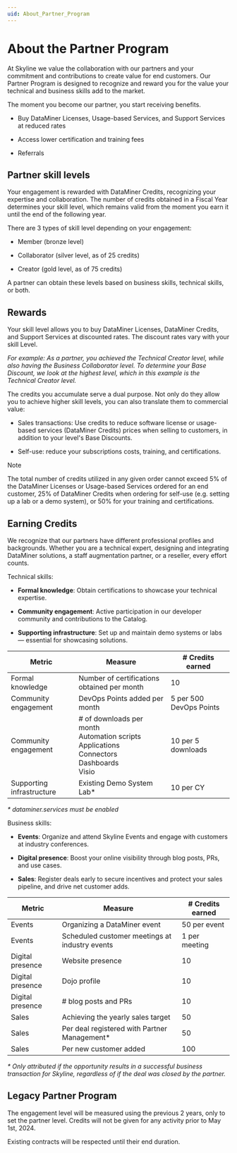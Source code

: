 ```yaml
---
uid: About_Partner_Program
---
```


# About the Partner Program

At Skyline we value the collaboration with our partners and your commitment and contributions to create value for end customers. Our Partner Program is designed to recognize and reward you for the value your technical and business skills add to the market.

The moment you become our partner, you start receiving benefits.  

- Buy DataMiner Licenses, Usage-based Services, and Support Services at reduced rates

- Access lower certification and training fees

- Referrals

## Partner skill levels

Your engagement is rewarded with DataMiner Credits, recognizing your expertise and collaboration. The number of credits obtained in a Fiscal Year determines your skill level, which remains valid from the moment you earn it until the end of the following year.

There are 3 types of skill level depending on your engagement:

- Member (bronze level)

- Collaborator (silver level, as of 25 credits)

- Creator (gold level, as of 75 credits)

A partner can obtain these levels based on business skills, technical skills, or both.

## Rewards

Your skill level allows you to buy DataMiner Licenses, DataMiner Credits, and Support Services at discounted rates. The discount rates vary with your skill Level.

*For example: As a partner, you achieved the Technical Creator level, while also having the Business Collaborator level. To determine your Base Discount, we look at the highest level, which in this example is the Technical Creator level.*

The credits you accumulate serve a dual purpose. Not only do they allow you to achieve higher skill levels, you can also translate them to commercial value:

- Sales transactions: Use credits to reduce software license or usage-based services (DataMiner Credits) prices when selling to customers, in addition to your level's Base Discounts.

- Self-use: reduce your subscriptions costs, training, and certifications.

> [!NOTE]
> The total number of credits utilized in any given order cannot exceed 5% of the DataMiner Licenses or Usage-based Services ordered for an end customer, 25% of DataMiner Credits when ordering for self-use (e.g. setting up a lab or a demo system), or 50% for your training and certifications.

## Earning Credits  

We recognize that our partners have different professional profiles and backgrounds. Whether you are a technical expert, designing and integrating DataMiner solutions, a staff augmentation partner, or a reseller, every effort counts.

Technical skills:

- **Formal knowledge**: Obtain certifications to showcase your technical expertise.

- **Community engagement**: Active participation in our developer community and contributions to the Catalog.

- **Supporting infrastructure**: Set up and maintain demo systems or labs — essential for showcasing solutions.

| Metric | Measure | # Credits earned |
|--|--|--|
| Formal knowledge | Number of certifications obtained per month | 10 |
| Community engagement | DevOps Points added per month | 5 per 500 DevOps Points |
| Community engagement | # of downloads per month<br>Automation scripts<br>Applications<br>Connectors<br>Dashboards<br>Visio | 10 per 5 downloads |
| Supporting infrastructure | Existing Demo System Lab* | 10 per CY |

*\* dataminer.services must be enabled*

Business skills:

- **Events**: Organize and attend Skyline Events and engage with customers at industry conferences.

- **Digital presence**: Boost your online visibility through blog posts, PRs, and use cases.

- **Sales**: Register deals early to secure incentives and protect your sales pipeline, and drive net customer adds.

| Metric | Measure | # Credits earned |
|--|--|--|
| Events | Organizing a DataMiner event | 50 per event |
| Events | Scheduled customer meetings at industry events | 1 per meeting |
| Digital presence | Website presence | 10 |
| Digital presence | Dojo profile | 10 |
| Digital presence | # blog posts and PRs | 10 |
| Sales | Achieving the yearly sales target | 50 |
| Sales | Per deal registered with Partner Management* |  50 |
| Sales | Per new customer added | 100 |

*\* Only attributed if the opportunity results in a successful business transaction for Skyline, regardless of if the deal was closed by the partner.*

## Legacy Partner Program

The engagement level will be measured using the previous 2 years, only to set the partner level. Credits will not be given for any activity prior to May 1st, 2024.

Existing contracts will be respected until their end duration.
